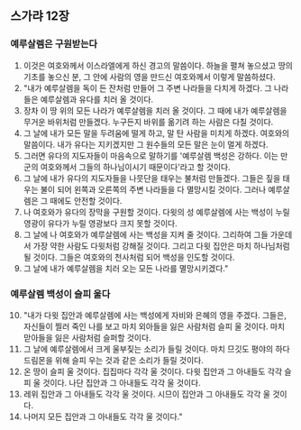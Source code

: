 ## 스가랴 12장

### 예루살렘은 구원받는다
1. 이것은 여호와께서 이스라엘에게 하신 경고의 말씀이다. 하늘을 펼쳐 놓으셨고 땅의 기초를 놓으신 분, 그 안에 사람의 영을 만드신 여호와께서 이렇게 말씀하셨다.
2. "내가 예루살렘을 독이 든 잔처럼 만들어 그 주변 나라들을 다치게 하겠다. 그 나라들은 예루살렘과 유다를 치러 올 것이다.
3. 장차 이 땅 위의 모든 나라가 예루살렘을 치러 올 것이다. 그 때에 내가 예루살렘을 무거운 바위처럼 만들겠다. 누구든지 바위를 옮기려 하는 사람은 다칠 것이다.
4. 그 날에 내가 모든 말을 두려움에 떨게 하고, 말 탄 사람을 미치게 하겠다. 여호와의 말씀이다. 내가 유다는 지키겠지만 그 원수들의 모든 말은 눈이 멀게 하겠다.
5. 그러면 유다의 지도자들이 마음속으로 말하기를 '예루살렘 백성은 강하다. 이는 만군의 여호와께서 그들의 하나님이시기 때문이다'라고 할 것이다.
6. 그 날에 내가 유다의 지도자들을 나뭇단을 태우는 불처럼 만들겠다. 그들은 짚을 태우는 불이 되어 왼쪽과 오른쪽의 주변 나라들을 다 멸망시킬 것이다. 그러나 예루살렘은 그 때에도 안전할 것이다.
7. 나 여호와가 유다의 장막을 구원할 것이다. 다윗의 성 예루살렘에 사는 백성이 누릴 영광이 유다가 누릴 영광보다 크지 못할 것이다.
8. 그 날에 나 여호와가 예루살렘에 사는 백성을 지켜 줄 것이다. 그리하여 그들 가운데서 가장 약한 사람도 다윗처럼 강해질 것이다. 그리고 다윗 집안은 마치 하나님처럼 될 것이다. 그들은 여호와의 천사처럼 되어 백성을 인도할 것이다.
9. 그 날에 내가 예루살렘을 치러 오는 모든 나라를 멸망시키겠다."
### 예루살렘 백성이 슬피 울다
10. "내가 다윗 집안과 예루살렘에 사는 백성에게 자비와 은혜의 영을 주겠다. 그들은, 자신들이 찔러 죽인 나를 보고 마치 외아들을 잃은 사람처럼 슬피 울 것이다. 마치 맏아들을 잃은 사람처럼 슬퍼할 것이다.
11. 그 날에 예루살렘에서 크게 울부짖는 소리가 들릴 것이다. 마치 므깃도 평야의 하다드림몬을 위해 슬피 우는 것과 같은 소리가 들릴 것이다.
12. 온 땅이 슬피 울 것이다. 집집마다 각각 울 것이다. 다윗 집안과 그 아내들도 각각 슬피 울 것이다. 나단 집안과 그 아내들도 각각 울 것이다.
13. 레위 집안과 그 아내들도 각각 울 것이다. 시므이 집안과 그 아내들도 각각 울 것이다.
14. 나머지 모든 집안과 그 아내들도 각각 울 것이다."